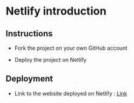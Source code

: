 # Netlify introduction

## Instructions

* Fork the project on your own GitHub account

* Deploy the project on Netlify

## Deployment

* Link to the website deployed on Netlify : [Link](https://sharp-swirles-8b41ed.netlify.com/)
